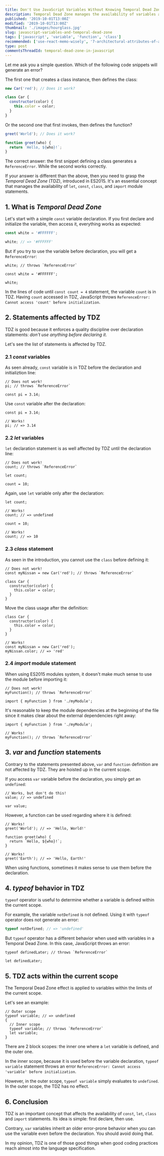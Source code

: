 ```yaml
---
title: Don't Use JavaScript Variables Without Knowing Temporal Dead Zone
description: Temporal Dead Zone manages the availability of variables and classes declaration in JavaScript.
published: '2019-10-01T13:00Z'
modified: '2019-10-01T13:00Z'
thumbnail: './images/hourglass.jpg'
slug: javascript-variables-and-temporal-dead-zone
tags: ['javascript', 'variable', 'function', 'class']
recommended: ['use-react-memo-wisely', '7-architectural-attributes-of-a-reliable-react-component']
type: post
commentsThreadId: temporal-dead-zone-in-javascript
---
```


Let me ask you a simple question. Which of the following code snippets will generate an error?

The first one that creates a class instance, then defines the class:

```javascript
new Car('red'); // Does it work?

class Car {
  constructor(color) {
    this.color = color;
  }
}
```

Or the second one that first invokes, then defines the function?

```javascript
greet('World'); // Does it work?

function greet(who) {
  return `Hello, ${who}!`;
}
```

The correct answer: the first snippet defining a class generates a `ReferenceError`. While the second works correctly.

If your answer is different than the above, then you need to grasp the _Temporal Dead Zone_ (TDZ), introduced in ES2015. It's an essential concept that manages the availability of `let`, `const`, `class`, and `import` module statements.

## 1. What is _Temporal Dead Zone_

Let's start with a simple `const` variable declaration. If you first declare and initialize the variable, then access it, everything works as expected:

```javascript
const white = '#FFFFFF';

white; // => '#FFFFFF'
```

But if you try to use the variable before declaration, you will get a `ReferenceError`:

```javascript{1}
white; // throws `ReferenceError`

const white = '#FFFFFF';

white;
```

In the lines of code until `const count = 4` statement, the variable `count` is in TDZ. Having `count` accessed in TDZ, JavaScript throws `ReferenceError: Cannot access 'count' before initialization`.

## 2. Statements affected by TDZ

TDZ is good because it enforces a quality discipline over declaration statements: _don't use anything before declaring it_.

Let's see the list of statements is affected by TDZ.

### 2.1 _const_ variables

As seen already, `const` variable is in TDZ before the declaration and initializtion line:

```javascript{2}
// Does not work!
pi; // throws `ReferenceError`

const pi = 3.14;
```

Use `const` variable after the declaration:

```javascript{4}
const pi = 3.14;

// Works!
pi; // => 3.14
```

### 2.2 _let_ variables

`let` declaration statement is as well affected by TDZ until the declaration line:

```javascript{2}
// Does not work!
count; // throws `ReferenceError`

let count;

count = 10;
```

Again, use `let` variable only after the declaration:

```javascript{4,9}
let count;

// Works!
count; // => undefined

count = 10;

// Works!
count; // => 10
```

### 2.3 _class_ statement

As seen in the introduction, you cannot use the `class` before defining it:

```javascript{2}
// Does not work!
const myNissan = new Car('red'); // throws `ReferenceError`

class Car {
  constructor(color) {
    this.color = color;
  }
}
```

Move the class usage after the definition:

```javascript{8}
class Car {
  constructor(color) {
    this.color = color;
  }
}

// Works!
const myNissan = new Car('red');
myNissan.color; // => 'red'
```

### 2.4 _import_ module statement

When using ES2015 modules system, it doesn't make much sense to use the module before importing it:

```javascript{2}
// Does not work!
myFunction(); // throws `ReferenceError`

import { myFunction } from './myModule';
```

It's reasonable to keep the module dependencies at the beginning of the file since it makes clear about the external dependencies right away:

```javascript{4}
import { myFunction } from './myModule';

// Works!
myFunction(); // throws `ReferenceError`
```

## 3. _var_ and _function_ statements

Contrary to the statements presented above, `var` and `function` definition are not affected by TDZ. They are hoisted up in the current scope.

If you access `var` variable before the declaration, you simply get an `undefined`:

```javascript{2}
// Works, but don't do this!
value; // => undefined

var value;
```

However, a function can be used regarding where it is defined:

```javascript{2,9}
// Works!
greet('World'); // => 'Hello, World!'

function greet(who) {
  return `Hello, ${who}!`;
}

// Works!
greet('Earth'); // => 'Hello, Earth!'
```

When using functions, sometimes it makes sense to use them before the declaration.

## 4. _typeof_ behavior in TDZ

`typeof` operator is useful to determine whether a variable is defined within the current scope.

For example, the variable `notDefined` is not defined. Using it with `typeof` operator does not generate an error:

```javascript
typeof notDefined; // => 'undefined'
```

But `typeof` operator has a different behavior when used with variables in a Temporal Dead Zone. In this case, JavaScript throws an error:

```javascript{1}
typeof definedLater; // throws `ReferenceError`

let definedLater;
```

## 5. TDZ acts within the current scope

The Temporal Dead Zone effect is applied to variables within the limits of the current scope.

Let's see an example:

```javascript{3,6}
// Outer scope
typeof variable; // => undefined
{
  // Inner scope
  typeof variable; // throws `ReferenceError`
  let variable;
}
```

There are 2 block scopes: the inner one where a `let` variable is defined, and the outer one.

In the inner scope, because it is used before the variable declaration, `typeof variable` statement throws an error `ReferenceError: Cannot access 'variable' before initialization`.

However, in the outer scope, `typeof variable` simply evaluates to `undefined`. In the outer scope, the TDZ has no effect.

## 6. Conclusion

TDZ is an important concept that affects the availability of `const`, `let`, `class` and `import` statements. Its idea is simple: first declare, then use.

Contrary, `var` variables inherit an older error-prone behavior when you can use the variable even before the declaration. You should avoid doing that.

In my opinion, TDZ is one of those good things when good coding practices reach almost into the language specification.
